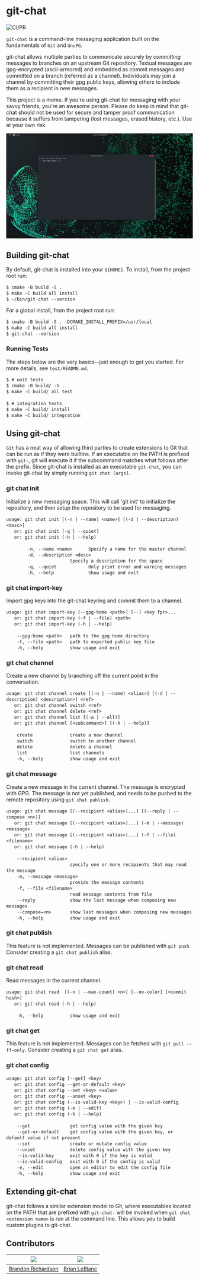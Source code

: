 # git-chat
![CI/PR](https://github.com/brandon1024/gitchat/workflows/CI/PR/badge.svg)

`git-chat` is a command-line messaging application built on the fundamentals of `Git` and `GnuPG`.

git-chat allows multiple parties to communicate securely by _committing_ messages to branches on an upstream Git repository. Textual messages are gpg-encrypted (ascii-armored) and embedded as commit messages and committed on a branch (referred as a channel). Individuals may join a channel by committing their gpg public keys, allowing others to include them as a recipient in new messages.

This project is a meme. If you're using git-chat for messaging with your savvy friends, you're an awesome person. Please do keep in mind that git-chat should not be used for secure and tamper proof communication because it suffers from tampering (lost messages, erased history, etc.). Use at your own risk.

![](screenshare.gif)

## Building git-chat
By default, git-chat is installed into your `${HOME}`. To install, from the project root run:
```
$ cmake -B build -S .
$ make -C build all install
$ ~/bin/git-chat --version
```

For a global install, from the project root run:
```
$ cmake -B build -S . -DCMAKE_INSTALL_PREFIX=/usr/local
$ make -C build all install
$ git-chat --version
```

### Running Tests
The steps below are the very basics--just enough to get you started. For more details, see `test/README.md`.

```
$ # unit tests
$ cmake -B build/ -S .
$ make -C build/ all test

$ # integration tests
$ make -C build/ install
$ make -C build/ integration
```

## Using git-chat
`Git` has a neat way of allowing third parties to create extensions to Git that can be run as if they were builtins. If an executable on the PATH is prefixed with `git-`, git will execute it if the subcommand matches what follows after the prefix. Since git-chat is installed as an executable `git-chat`, you can invoke git-chat by simply running `git chat [args]`.

### git chat init
Initialize a new messaging space. This will call 'git init' to initialize the repository, and then setup the repository to be used for messaging.

```
usage: git chat init [(-n | --name) <name>] [(-d | --description) <desc>]
   or: git chat init [-q | --quiet]
   or: git chat init (-h | --help)

        -n, --name <name>      Specify a name for the master channel
        -d, --description <desc>
                        Specify a description for the space
        -q, --quiet            Only print error and warning messages
        -h, --help             Show usage and exit
```

### git chat import-key
Import gpg keys into the git-chat keyring and commit them to a channel.

```
usage: git chat import-key [--gpg-home <path>] [--] <key fpr>...
   or: git chat import-key (-f | --file) <path>
   or: git chat import-key (-h | --help)

    --gpg-home <path>   path to the gpg home directory
    -f, --file <path>   path to exported public key file
    -h, --help          show usage and exit

```

### git chat channel
Create a new channel by branching off the current point in the conversation.

```
usage: git chat channel create [(-n | --name) <alias>] [(-d | --description) <description>] <ref>
   or: git chat channel switch <ref>
   or: git chat channel delete <ref>
   or: git chat channel list [(-a | --all)]
   or: git chat channel [<subcommand>] [(-h | --help)]

    create              create a new channel
    switch              switch to another channel
    delete              delete a channel
    list                list channels
    -h, --help          show usage and exit

```

### git chat message
Create a new message in the current channel. The message is encrypted with GPG. The message is not yet published, and needs to be pushed to the remote repository using `git chat publish`.

```
usage: git chat message [(--recipient <alias>)...] [(--reply | --compose <n>)]
   or: git chat message [(--recipient <alias>)...] (-m | --message) <message>
   or: git chat message [(--recipient <alias>)...] (-f | --file) <filename>
   or: git chat message (-h | --help)

    --recipient <alias>
                        specify one or more recipients that may read the message
    -m, --message <message>
                        provide the message contents
    -f, --file <filename>
                        read message contents from file
    --reply             show the last message when composing new messages
    --compose=<n>       show last messages when composing new messages
    -h, --help          show usage and exit

```

### git chat publish
This feature is not implemented. Messages can be published with `git push`. Consider creating a `git chat publish` alias.

### git chat read
Read messages in the current channel.

```
usage: git chat read  [(-n | --max-count) <n>] [--no-color] [<commit hash>]
   or: git chat read (-h | --help)

    -h, --help          show usage and exit
```

### git chat get
This feature is not implemented. Messages can be fetched with `git pull --ff-only`. Consider creating a `git chat get` alias.

### git chat config
```
usage: git chat config [--get] <key>
   or: git chat config --get-or-default <key>
   or: git chat config --set <key> <value>
   or: git chat config --unset <key>
   or: git chat config (--is-valid-key <key>) | --is-valid-config
   or: git chat config (-e | --edit)
   or: git chat config (-h | --help)

    --get               get config value with the given key
    --get-or-default    get config value with the given key, or default value if not present
    --set               create or mutate config value
    --unset             delete config value with the given key
    --is-valid-key      exit with 0 if the key is valid
    --is-valid-config   exit with 0 if the config is valid
    -e, --edit          open an editor to edit the config file
    -h, --help          show usage and exit
```

## Extending git-chat
git-chat follows a similar extension model to Git, where executables located on the PATH that are prefixed with `git-chat-` will be invoked when `git chat <extension name>` is run at the command line. This allows you to build custom plugins to git-chat.

## Contributors

|[<img src="https://avatars3.githubusercontent.com/u/22732449?v=3&s=460" width="128">](https://github.com/brandon1024)|[<img src="https://avatars1.githubusercontent.com/u/8900382?s=460&v=4" width="128">](https://github.com/omnibrian)
|:---:|:---:|
|[Brandon Richardson](https://github.com/brandon1024)| [Brian LeBlanc](https://github.com/omnibrian)